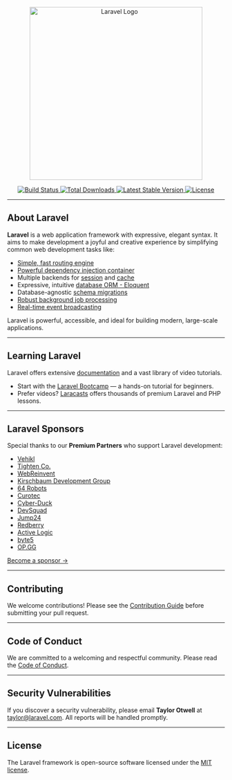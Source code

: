 <p align="center">
  <a href="https://laravel.com" target="_blank">
    <img src="https://raw.githubusercontent.com/laravel/art/master/logo-lockup/5%20SVG/2%20CMYK/1%20Full%20Color/laravel-logolockup-cmyk-red.svg" width="400" alt="Laravel Logo">
  </a>
</p>

<p align="center">
  <a href="https://github.com/laravel/framework/actions">
    <img src="https://github.com/laravel/framework/workflows/tests/badge.svg" alt="Build Status">
  </a>
  <a href="https://packagist.org/packages/laravel/framework">
    <img src="https://img.shields.io/packagist/dt/laravel/framework" alt="Total Downloads">
  </a>
  <a href="https://packagist.org/packages/laravel/framework">
    <img src="https://img.shields.io/packagist/v/laravel/framework" alt="Latest Stable Version">
  </a>
  <a href="https://packagist.org/packages/laravel/framework">
    <img src="https://img.shields.io/packagist/l/laravel/framework" alt="License">
  </a>
</p>

---

## About Laravel

**Laravel** is a web application framework with expressive, elegant syntax. It aims to make development a joyful and creative experience by simplifying common web development tasks like:

- [Simple, fast routing engine](https://laravel.com/docs/routing)
- [Powerful dependency injection container](https://laravel.com/docs/container)
- Multiple backends for [session](https://laravel.com/docs/session) and [cache](https://laravel.com/docs/cache)
- Expressive, intuitive [database ORM - Eloquent](https://laravel.com/docs/eloquent)
- Database-agnostic [schema migrations](https://laravel.com/docs/migrations)
- [Robust background job processing](https://laravel.com/docs/queues)
- [Real-time event broadcasting](https://laravel.com/docs/broadcasting)

Laravel is powerful, accessible, and ideal for building modern, large-scale applications.

---

## Learning Laravel

Laravel offers extensive [documentation](https://laravel.com/docs) and a vast library of video tutorials.

- Start with the [Laravel Bootcamp](https://bootcamp.laravel.com) — a hands-on tutorial for beginners.
- Prefer videos? [Laracasts](https://laracasts.com) offers thousands of premium Laravel and PHP lessons.

---

## Laravel Sponsors

Special thanks to our **Premium Partners** who support Laravel development:

- [Vehikl](https://vehikl.com/)
- [Tighten Co.](https://tighten.co)
- [WebReinvent](https://webreinvent.com/)
- [Kirschbaum Development Group](https://kirschbaumdevelopment.com)
- [64 Robots](https://64robots.com)
- [Curotec](https://www.curotec.com/services/technologies/laravel/)
- [Cyber-Duck](https://cyber-duck.co.uk)
- [DevSquad](https://devsquad.com/hire-laravel-developers)
- [Jump24](https://jump24.co.uk)
- [Redberry](https://redberry.international/laravel/)
- [Active Logic](https://activelogic.com)
- [byte5](https://byte5.de)
- [OP.GG](https://op.gg)

[Become a sponsor →](https://partners.laravel.com)

---

## Contributing

We welcome contributions! Please see the [Contribution Guide](https://laravel.com/docs/contributions) before submitting your pull request.

---

## Code of Conduct

We are committed to a welcoming and respectful community. Please read the [Code of Conduct](https://laravel.com/docs/contributions#code-of-conduct).

---

## Security Vulnerabilities

If you discover a security vulnerability, please email **Taylor Otwell** at [taylor@laravel.com](mailto:taylor@laravel.com). All reports will be handled promptly.

---

## License

The Laravel framework is open-source software licensed under the [MIT license](https://opensource.org/licenses/MIT).
